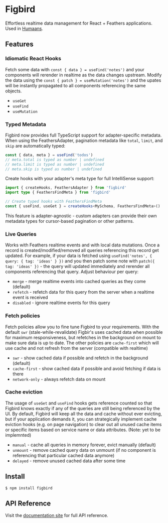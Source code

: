 # Figbird

Effortless realtime data management for React + Feathers applications. Used in [Humaans](https://humaans.io/).

## Features

### Idiomatic React Hooks

Fetch some data with `const { data } = useFind('notes')` and your components will rerender in realtime as the data changes upstream. Modify the data using the `const { patch } = useMutation('notes')` and the upates will be instantly propagated to all components referencing the same objects.

- `useGet`
- `useFind`
- `useMutation`

### Typed Metadata

Figbird now provides full TypeScript support for adapter-specific metadata. When using the FeathersAdapter, pagination metadata like `total`, `limit`, and `skip` are automatically typed:

```typescript
const { data, meta } = useFind('todos')
// meta.total is typed as number | undefined
// meta.limit is typed as number | undefined  
// meta.skip is typed as number | undefined
```

Create hooks with your adapter's meta type for full IntelliSense support:

```typescript
import { createHooks, FeathersAdapter } from 'figbird'
import type { FeathersFindMeta } from 'figbird'

// Create typed hooks with FeathersFindMeta
const { useFind, useGet } = createHooks<MySchema, FeathersFindMeta>()
```

This feature is adapter-agnostic - custom adapters can provide their own metadata types for cursor-based pagination or other patterns.

### Live Queries

Works with Feathers realtime events and with local data mutations. Once a record is created/modified/removed all queries referencing this record get updated. For example, if your data is fetched using `useFind('notes', { query: { tag: 'ideas' } })` and you then patch some note with `patch({ tag: 'ideas' })` - the query will updated immediately and rerender all components referencing that query. Adjust behaviour per query:

- `merge` - merge realtime events into cached queries as they come (default)
- `refetch` - refetch data for this query from the server when a realtime event is received
- `disabled` - ignore realtime events for this query

### Fetch policies

Fetch policies allow you to fine tune Figbird to your requirements. With the default `swr` (stale-while-revalidate) Figbir's uses cached data when possible for maximum responsiveness, but refetches in the background on mount to make sure data is up to date. The other policies are `cache-first` which will use cache and not refresh from the server (compatible with realtime)

- `swr` - show cached data if possible and refetch in the background (default)
- `cache-first` - show cached data if possible and avoid fetching if data is there
- `network-only` - always refetch data on mount

### Cache eviction

The usage of `useGet` and `useFind` hooks gets reference counted so that Figbird knows exactly if any of the queries are still being referenced by the UI. By default, Figbird will keep all the data and cache without ever evicting, but if your application demands it, you can strategically implement cache eviction hooks (e.g. on page navigation) to clear out all unused cache items or specific items based on service name or data attributes. (Note: yet to be implemnted)

- `manual` - cache all queries in memory forever, evict manually (default)
- `unmount` - remove cached query data on unmount (if no component is referencing that particular cached data anymore)
- `delayed` - remove unused cached data after some time

## Install

    $ npm install figbird

## API Reference

Visit the [documentation site](https://humaans.github.io/figbird/) for full API reference.
